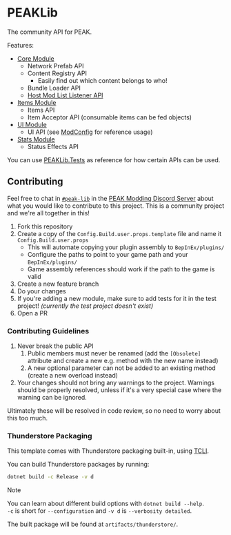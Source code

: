# PEAKLib

The community API for PEAK.

Features:

- [Core Module](/src/PEAKLib.Core/Assets/README.md)
  - Network Prefab API
  - Content Registry API
    - Easily find out which content belongs to who!
  - Bundle Loader API
  - [Host Mod List Listener API](./src/PEAKLib.Core/Networking.cs)
- [Items Module](/src/PEAKLib.Items/Assets/README.md)
  - Items API
  - Item Acceptor API (consumable items can be fed objects)
- [UI Module](/src/PEAKLib.UI/Assets/README.md)
  - UI API (see [ModConfig](/src/PEAKLib.ModConfig/Assets/README.md) for reference usage)
- [Stats Module](/src/PeakLib.Stats/Assets/README.md)
  - Status Effects API

You can use [PEAKLib.Tests](./tests/PEAKLib.Tests/Assets/README.md) as reference for how certain APIs can be used.

## Contributing

Feel free to chat in [`#peak-lib`](<https://discord.com/channels/1363179626435707082/1387320203746082866>) in the [PEAK Modding Discord Server](<https://discord.gg/SAw86z24rB>) about what you would like to contribute to this project. This is a community project and we're all together in this!

1. Fork this repository
2. Create a copy of the `Config.Build.user.props.template` file and name it `Config.Build.user.props`
   - This will automate copying your plugin assembly to `BepInEx/plugins/`
   - Configure the paths to point to your game path and your `BepInEx/plugins/`
   - Game assembly references should work if the path to the game is valid
3. Create a new feature branch
4. Do your changes
5. If you're adding a new module, make sure to add tests for it in the test project! *(currently the test project doesn't exist)*
6. Open a PR

### Contributing Guidelines

1. Never break the public API
   1. Public members must never be renamed (add the `[Obsolete]` attribute and create a new e.g. method with the new name instead)
   2. A new optional parameter can not be added to an existing method (create a new overload instead)
2. Your changes should not bring any warnings to the project. Warnings should be properly resolved, unless if it's a very special case where the warning can be ignored.

Ultimately these will be resolved in code review, so no need to worry about this too much.

### Thunderstore Packaging

This template comes with Thunderstore packaging built-in, using [TCLI](<https://github.com/thunderstore-io/thunderstore-cli>).

You can build Thunderstore packages by running:

```sh
dotnet build -c Release -v d
```

> [!NOTE]  
> You can learn about different build options with `dotnet build --help`.  
> `-c` is short for `--configuration` and `-v d` is `--verbosity detailed`.

The built package will be found at `artifacts/thunderstore/`.
